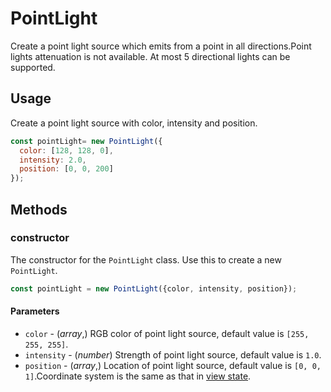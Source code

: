 # PointLight

Create a point light source which emits from a point in all directions.Point lights attenuation is not available. At most 5 directional lights can be supported.


## Usage

Create a point light source with color, intensity and position.
```js
const pointLight= new PointLight({
  color: [128, 128, 0],
  intensity: 2.0,
  position: [0, 0, 200]
});
```

## Methods

### constructor

The constructor for the `PointLight` class. Use this to create a new `PointLight`.

```js
const pointLight = new PointLight({color, intensity, position});
```
#### Parameters

* `color` - (*array*,)  RGB color of point light source, default value is `[255, 255, 255]`.
* `intensity` - (*number*) Strength of point light source, default value is `1.0`.
* `position` - (*array*,)  Location of point light source, default value is `[0, 0, 1]`.Coordinate system is the same as that in [view state](/docs/api-reference/view.md#viewstate-string-object-null).
